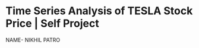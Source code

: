 # Time Series Analysis of TESLA Stock Price | Self Project                                                                                             

NAME- NIKHIL PATRO




